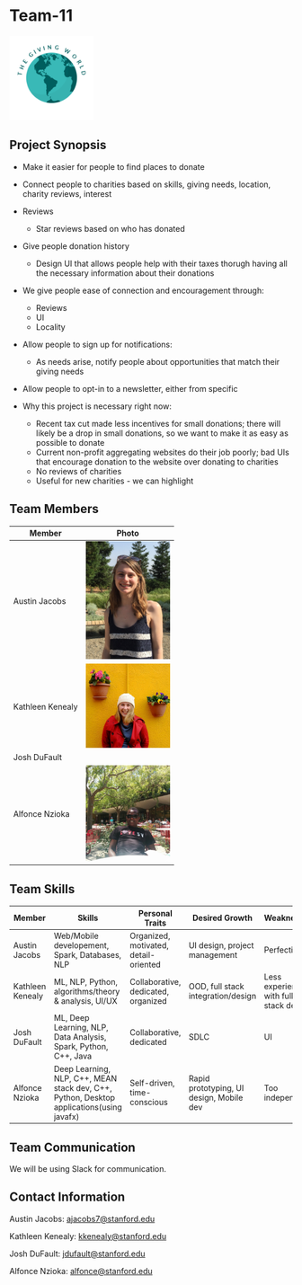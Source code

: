 # Team-11
<img src="./images/giving_world_logo.png" width="150">

## Project Synopsis 
 * Make it easier for people to find places to donate
 * Connect people to charities based on skills, giving needs, location, charity reviews, interest
 * Reviews
    * Star reviews based on who has donated
 * Give people donation history
    * Design UI that allows people help with their taxes thorugh having all the necessary information about their donations
 * We give people ease of connection and encouragement through:
    * Reviews
    * UI
    * Locality
  * Allow people to sign up for notifications:
    * As needs arise, notify people about opportunities that match their giving needs
  * Allow people to opt-in to a newsletter, either from specific 
    
    
 * Why this project is necessary right now:
   * Recent tax cut made less incentives for small donations; there will likely be a drop in small donations, so we want to make it as easy as possible to donate
   * Current non-profit aggregating websites do their job poorly; bad UIs that encourage donation to the website over donating to charities
   * No reviews of charities
   * Useful for new charities - we can highlight

## Team Members
| Member                | Photo                                         |
| --------------------- | --------------------------------------------- |
| Austin Jacobs         |  <img src="./images/austinjacobs.jpg" width="150"> |
| Kathleen Kenealy      |  <img src="./images/23275542_1472690689513643_4536135020035684231_o.jpg" width="150"> |
| Josh DuFault          |  |
| Alfonce Nzioka        |  <img src="./images/alfonce.jpg" width="150">|

<!--- <img src="./images/filename.jpg" width="150"> --->

## Team Skills
| Member                | Skills                        | Personal Traits  | Desired Growth | Weaknesses |
| --------------------- | ----------------------------- | ---------------- | -------------- | ---------- |
| Austin Jacobs    | Web/Mobile developement, Spark, Databases, NLP | Organized, motivated, detail-oriented | UI design, project management | Perfectionist |
| Kathleen Kenealy | ML, NLP, Python, algorithms/theory & analysis, UI/UX | Collaborative, dedicated, organized | OOD, full stack integration/design | Less experienced with full stack design |
| Josh DuFault | ML, Deep Learning, NLP, Data Analysis, Spark, Python, C++, Java | Collaborative, dedicated | SDLC | UI |
| Alfonce Nzioka |Deep Learning, NLP, C++, MEAN stack dev, C++, Python, Desktop applications(using javafx)|Self-driven, time-conscious| Rapid prototyping, UI design, Mobile dev|Too independent|

## Team Communication

We will be using Slack for communication.

## Contact Information

Austin Jacobs: ajacobs7@stanford.edu

Kathleen Kenealy: kkenealy@stanford.edu

Josh DuFault: jdufault@stanford.edu

Alfonce Nzioka: alfonce@stanford.edu
